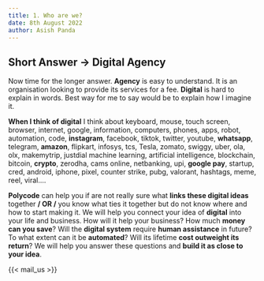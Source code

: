 ```yaml
---
title: 1. Who are we?
date: 8th August 2022
author: Asish Panda
---
```


## Short Answer -> Digital Agency
Now time for the longer answer.
**Agency** is easy to understand. It is an organisation looking to provide its services for a fee.
**Digital** is hard to explain in words. Best way for me to say would be to explain how I imagine it.

**When I think of digital** I think about keyboard, mouse, touch screen, browser, internet, google, information, computers, phones, apps, robot, automation, code, **instagram**, facebook, tiktok, twitter, youtube, **whatsapp**, telegram, **amazon**, flipkart, infosys, tcs, Tesla, zomato, swiggy, uber, ola, olx, makemytrip, justdial machine learning, artificial intelligence, blockchain, bitcoin, **crypto**, zerodha, cams online, netbanking, upi, **google pay**, startup, cred, android, iphone, pixel,
counter strike, pubg, valorant, hashtags, meme, reel, viral.... 

**Polycode** can help you if are not really sure what **links these digital ideas** together **/ OR /** you know what ties it together but do not know where and how to start making it. 
We will help you connect your idea of **digital** into your life and business. How will it help your business? How much **money can you save**?
Will the **digital system** require **human assistance** in future? To what extent can it be **automated**? Will its lifetime **cost outweight its return**?
We will help you answer these questions and **build it as close to your idea**.

{{< mail_us >}}



